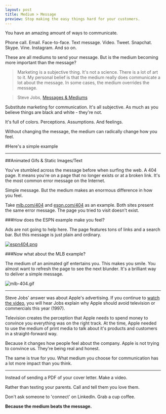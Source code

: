 ```yaml
---
layout: post
title: Medium > Message
preview: Stop making the easy things hard for your customers.
---
```

You have an amazing amount of ways to communicate.

Phone call. Email. Face-to-face. Text message. Video. Tweet. Snapchat. Skype. Vine. Instagram. And so on. 

These are all mediums to send your message. But is the medium becoming more important than the message? 

> Marketing is a subjective thing. It's not a science. There is a lot of art to it. My personal belief is that the medium really does communicate a lot about the message. In some cases, the medium overrides the message. 

> Steve Jobs, [Messages & Mediums](http://youtu.be/3LEXae1j6EY?t=46m50s)

Substitute marketing for communication. It's all subjective. As much as you believe things are black and white - they're not. 

It's full of colors. Perceptions. Assumptions. And feelings. 

Without changing the message, the medium can radically change how you feel. 

#Here's a simple example

* * * 
##Animated Gifs & Static Images/Text

You've stumbled across the message before when surfing the web. A 404 page. It means you're on a page that no longer exists or at a broken link. It's the most common error message on the Internet. 

Simple message. But the medium makes an enormous difference in how you feel. 

Take [mlb.com/404](http://mlb.com/404) and [espn.com/404](http://espn.com/404) as an example. Both sites present the same error message. The page you tried to visit doesn't exist. 

###How does the ESPN example make you feel? 

Ads are not going to help here. The page features tons of links and a search bar. But this message is just plain and ordinary.

[![espn404.png](https://d23f6h5jpj26xu.cloudfront.net/wpxtlnj95o4gma_small.png)](http://img.svbtle.com/wpxtlnj95o4gma.png)


###Now what about the MLB example? 

The medium of an animated gif entertains you. This makes you smile. You almost want to refresh the page to see the next blunder. It's a brilliant way to deliver a simple message. 

![mlb-404.gif](https://draftin.com:443/images/17017?token=0WocXh1Y1FnVck5kZ1VXNo8-Y3-a5aCoPZQ6jwKtGl7H-F6xPBsNYpjBqta-phN0R-AhjeRiUWeF_5yYKcyQAoY) 

* * * 

Steve Jobs' answer was about Apple's advertising. If you continue to [watch the video](https://www.youtube.com/watch?v=3LEXae1j6EY&feature=youtu.be&t=46m50s), you will hear Jobs explain why Apple should avoid television or commercials this year (1997). 

Television creates the perception that Apple needs to spend money to convince you everything was on the right track. At the time, Apple needed to use the medium of print media to talk about it's products and customers in a straight-forward way. 

Because it changes how people feel about the company. Apple is not trying to convince us. They're being real and honest. 

The same is true for you. What medium you choose for communication has a lot more impact than you think. 

* * * 

Instead of sending a PDF of your cover letter. Make a video. 

Rather than texting your parents. Call and tell them you love them. 

Don't ask someone to 'connect' on LinkedIn. Grab a cup coffee. 

**Because the medium beats the message.** 
